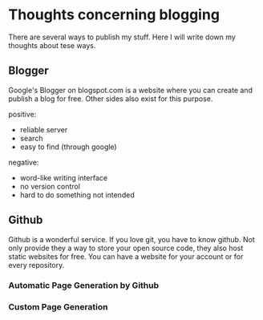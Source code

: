 Thoughts concerning blogging
============================

There are several ways to publish my stuff. Here I will write down my
thoughts about tese ways.

Blogger
-------

Google's Blogger on blogspot.com is a website where you can create and
publish a blog for free. Other sides also exist for this purpose.

positive:
- reliable server
- search
- easy to find (through google)

negative:
- word-like writing interface
- no version control
- hard to do something not intended


Github
------
Github is a wonderful service. If you love git, you have to know github.
Not only provide they a way to store your open source code, they also
host static websites for free. You can have a website for your account
or for every repository.

### Automatic Page Generation by Github


### Custom Page Generation
